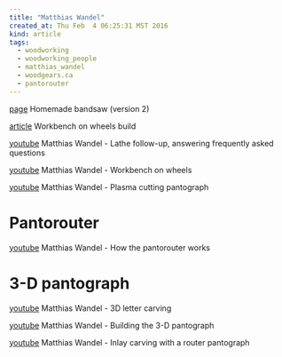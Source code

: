 ```yaml
---
title: "Matthias Wandel"
created_at: Thu Feb  4 06:25:31 MST 2016
kind: article
tags:
  - woodworking
  - woodworking_people
  - matthias_wandel
  - woodgears.ca
  - pantorouter
---
```



<a href="http://woodgears.ca/bandsaw/homemade.html" target="_blank">page</a> Homemade bandsaw (version 2)

<a href="http://woodgears.ca/workbench/wheeled.html" target="_blank">article</a> Workbench on wheels build


<a href="https://www.youtube.com/watch?v=Hv4XdYzpAKo" target="_blank">youtube</a> Matthias Wandel - Lathe follow-up, answering frequently asked questions


<a href="https://www.youtube.com/watch?v=HOjaT_6DVoE" target="_blank">youtube</a> Matthias Wandel - Workbench on wheels

<a href="https://www.youtube.com/watch?v=IDGzf04W62A" target="_blank">youtube</a> Matthias Wandel - Plasma cutting pantograph


# Pantorouter

<a href="https://www.youtube.com/watch?v=8wZ1v4PIsYI" target="_blank">youtube</a>
Matthias Wandel - How the pantorouter works


# 3-D pantograph

<a href="https://www.youtube.com/watch?v=iUGkroZus_Y" target="_blank">youtube</a>
Matthias Wandel - 3D letter carving

<a href="https://www.youtube.com/watch?v=vtm4u583YOQ" target="_blank">youtube</a>
Matthias Wandel - Building the 3-D pantograph

<a href="https://www.youtube.com/watch?v=2lKNGb9Hs08" target="_blank">youtube</a>
Matthias Wandel - Inlay carving with a router pantograph


<!--
html boilerplate
<a href="" target="_blank"></a>
<img src="" width="400px">
-->

